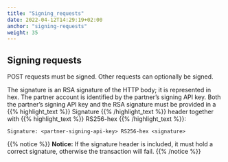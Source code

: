 ```yaml
---
title: "Signing_requests"
date: 2022-04-12T14:29:19+02:00
anchor: "signing-requests"
weight: 35
---
```


## Signing requests

POST requests must be signed. Other requests can optionally be signed.

The signature is an RSA signature of the HTTP body; it is represented in hex. The partner account is identified by the partner’s signing API key. Both the partner’s signing API key and the RSA signature must be provided in a {{% highlight_text %}} Signature {{% /highlight_text %}}  header together with {{% highlight_text %}} RS256-hex {{% /highlight_text %}}:
```
Signature: <partner-signing-api-key> RS256-hex <signature>
```

{{% notice %}}
**Notice:** If the signature header is included, it must hold a correct signature, otherwise the transaction will fail.
{{% /notice %}}
